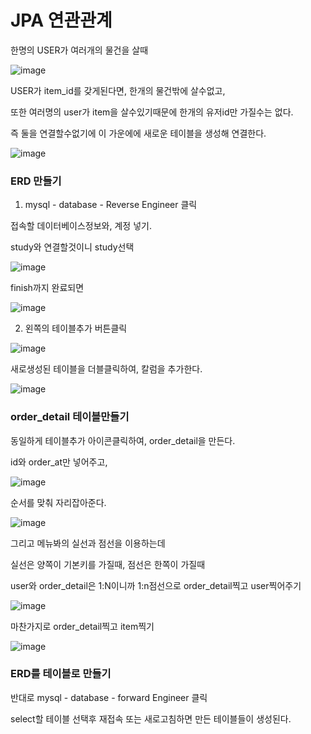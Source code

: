 # JPA 연관관계

한명의 USER가 여러개의 물건을 살때

![image](https://user-images.githubusercontent.com/85108615/196105526-449aaa82-516f-4736-8ccc-ffcde63c4090.png)


USER가 item_id를 갖게된다면, 한개의 물건밖에 살수없고,

또한 여러명의 user가 item을 살수있기때문에 한개의 유저id만 가질수는 없다.

즉 둘을 연결할수없기에 이 가운에에 새로운 테이블을 생성해 연결한다.

![image](https://user-images.githubusercontent.com/85108615/196105794-2c1a25c8-5558-4623-855a-cd22fa0ba0a6.png)


### ERD 만들기

1. mysql - database - Reverse Engineer 클릭

접속할 데이터베이스정보와, 계정 넣기.

study와 연결할것이니 study선택

![image](https://user-images.githubusercontent.com/85108615/196106624-8a847428-d7d9-4aca-bd06-85ddf73916b3.png)

finish까지 완료되면

![image](https://user-images.githubusercontent.com/85108615/196106742-91c4bb44-537c-4aa2-9ded-8a55955d14f3.png)

2. 왼쪽의 테이블추가 버튼클릭 

![image](https://user-images.githubusercontent.com/85108615/196107167-5d7a6be8-cc8c-4402-a3fe-0e6106882c6e.png)

새로생성된 테이블을 더블클릭하여, 칼럼을 추가한다.

![image](https://user-images.githubusercontent.com/85108615/196107419-3e9573af-7806-4290-a76c-177ffd619247.png)

### order_detail 테이블만들기

동일하게 테이블추가 아이콘클릭하여, order_detail을 만든다.

id와 order_at만 넣어주고, 

![image](https://user-images.githubusercontent.com/85108615/196108525-6ef2c0de-1fdb-4be6-b3f3-a97d144d917f.png)

순서를 맞춰 자리잡아준다.

![image](https://user-images.githubusercontent.com/85108615/196108578-aafd85a7-cc3d-4896-8c78-9e349540a260.png)

그리고 메뉴봐의 실선과 점선을 이용하는데

실선은 양쪽이 기본키를 가질때, 점선은 한쪽이 가질때

user와 order_detail은 1:N이니까 1:n점선으로 order_detail찍고 user찍어주기

![image](https://user-images.githubusercontent.com/85108615/196109079-c397969f-b1f7-4b61-83a8-5460686c5cb2.png)


마찬가지로 order_detail찍고 item찍기

![image](https://user-images.githubusercontent.com/85108615/196109222-2de58b2a-2e17-4fa3-8f77-1b976af72098.png)


### ERD를 테이블로 만들기

반대로  mysql - database - forward Engineer 클릭

select할 테이블 선택후 재접속 또는 새로고침하면 만든 테이블들이 생성된다.



